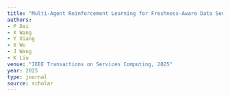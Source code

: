 ```yaml
---
title: "Multi-Agent Reinforcement Learning for Freshness-Aware Data Sensing Model in Vehicular Crowdsensing Systems"
authors:
- P Dai
- X Wang
- Y Xiang
- X Wu
- J Wang
- K Liu
venue: "IEEE Transactions on Services Computing, 2025"
year: 2025
type: journal
source: scholar
---
```

